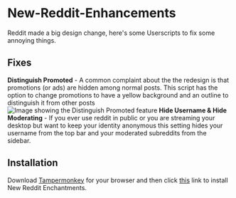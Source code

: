 # New-Reddit-Enhancements
Reddit made a big design change, here's some Userscripts to fix some annoying things.

## Fixes

**Distinguish Promoted** - A common complaint about the the redesign is that promotions (or ads) are hidden among normal posts. This script has the option to change promotions to have a yellow background and an outline to distinguish it from other posts
![Image showing the Distinguish Promoted feature](https://i.imgur.com/QVEa2zv.png)
**Hide Username & Hide Moderating** - If you ever use reddit in public or you are streaming your desktop but want to keep your identity anonymous this setting hides your username from the top bar and your moderated subreddits from the sidebar. 

## Installation

Download [Tampermonkey](http://tampermonkey.net/) for your browser and then click [this](https://github.com/isiah-lloyd/New-Reddit-Enhancements/raw/master/new-reddit-enhancements.user.js) link to install New Reddit Enchantments.
